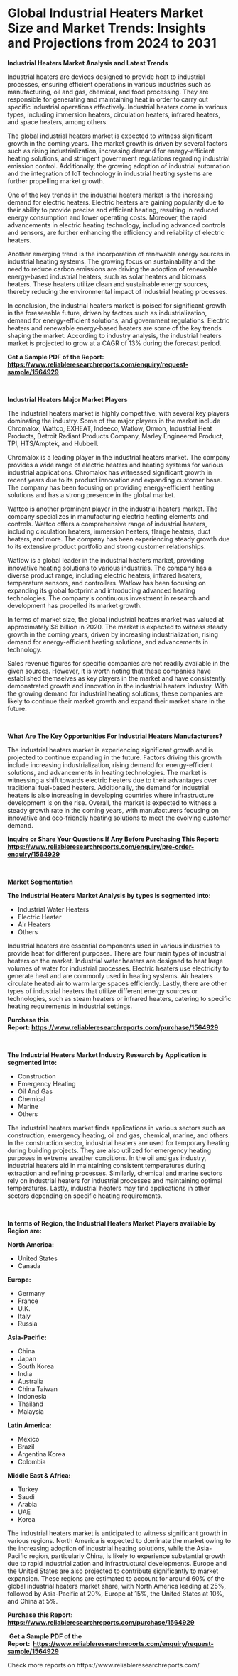 <p><h1>Global Industrial Heaters Market Size and Market Trends: Insights and Projections from 2024 to 2031</h1></p><p><strong>Industrial Heaters Market Analysis and Latest Trends</strong></p>
<p><p>Industrial heaters are devices designed to provide heat to industrial processes, ensuring efficient operations in various industries such as manufacturing, oil and gas, chemical, and food processing. They are responsible for generating and maintaining heat in order to carry out specific industrial operations effectively. Industrial heaters come in various types, including immersion heaters, circulation heaters, infrared heaters, and space heaters, among others.</p><p>The global industrial heaters market is expected to witness significant growth in the coming years. The market growth is driven by several factors such as rising industrialization, increasing demand for energy-efficient heating solutions, and stringent government regulations regarding industrial emission control. Additionally, the growing adoption of industrial automation and the integration of IoT technology in industrial heating systems are further propelling market growth.</p><p>One of the key trends in the industrial heaters market is the increasing demand for electric heaters. Electric heaters are gaining popularity due to their ability to provide precise and efficient heating, resulting in reduced energy consumption and lower operating costs. Moreover, the rapid advancements in electric heating technology, including advanced controls and sensors, are further enhancing the efficiency and reliability of electric heaters.</p><p>Another emerging trend is the incorporation of renewable energy sources in industrial heating systems. The growing focus on sustainability and the need to reduce carbon emissions are driving the adoption of renewable energy-based industrial heaters, such as solar heaters and biomass heaters. These heaters utilize clean and sustainable energy sources, thereby reducing the environmental impact of industrial heating processes.</p><p>In conclusion, the industrial heaters market is poised for significant growth in the foreseeable future, driven by factors such as industrialization, demand for energy-efficient solutions, and government regulations. Electric heaters and renewable energy-based heaters are some of the key trends shaping the market. According to industry analysis, the industrial heaters market is projected to grow at a CAGR of 13% during the forecast period.</p></p>
<p><strong>Get a Sample PDF of the Report:&nbsp; <a href="https://www.reliableresearchreports.com/enquiry/request-sample/1564929">https://www.reliableresearchreports.com/enquiry/request-sample/1564929</a></strong></p>
<p>&nbsp;</p>
<p><strong>Industrial Heaters Major Market Players</strong></p>
<p><p>The industrial heaters market is highly competitive, with several key players dominating the industry. Some of the major players in the market include Chromalox, Wattco, EXHEAT, Indeeco, Watlow, Omron, Industrial Heat Products, Detroit Radiant Products Company, Marley Engineered Product, TPI, HTS/Amptek, and Hubbell.</p><p>Chromalox is a leading player in the industrial heaters market. The company provides a wide range of electric heaters and heating systems for various industrial applications. Chromalox has witnessed significant growth in recent years due to its product innovation and expanding customer base. The company has been focusing on providing energy-efficient heating solutions and has a strong presence in the global market.</p><p>Wattco is another prominent player in the industrial heaters market. The company specializes in manufacturing electric heating elements and controls. Wattco offers a comprehensive range of industrial heaters, including circulation heaters, immersion heaters, flange heaters, duct heaters, and more. The company has been experiencing steady growth due to its extensive product portfolio and strong customer relationships.</p><p>Watlow is a global leader in the industrial heaters market, providing innovative heating solutions to various industries. The company has a diverse product range, including electric heaters, infrared heaters, temperature sensors, and controllers. Watlow has been focusing on expanding its global footprint and introducing advanced heating technologies. The company's continuous investment in research and development has propelled its market growth.</p><p>In terms of market size, the global industrial heaters market was valued at approximately $6 billion in 2020. The market is expected to witness steady growth in the coming years, driven by increasing industrialization, rising demand for energy-efficient heating solutions, and advancements in technology.</p><p>Sales revenue figures for specific companies are not readily available in the given sources. However, it is worth noting that these companies have established themselves as key players in the market and have consistently demonstrated growth and innovation in the industrial heaters industry. With the growing demand for industrial heating solutions, these companies are likely to continue their market growth and expand their market share in the future.</p></p>
<p>&nbsp;</p>
<p><strong>What Are The Key Opportunities For Industrial Heaters Manufacturers?</strong></p>
<p><p>The industrial heaters market is experiencing significant growth and is projected to continue expanding in the future. Factors driving this growth include increasing industrialization, rising demand for energy-efficient solutions, and advancements in heating technologies. The market is witnessing a shift towards electric heaters due to their advantages over traditional fuel-based heaters. Additionally, the demand for industrial heaters is also increasing in developing countries where infrastructure development is on the rise. Overall, the market is expected to witness a steady growth rate in the coming years, with manufacturers focusing on innovative and eco-friendly heating solutions to meet the evolving customer demand.</p></p>
<p><strong>Inquire or Share Your Questions If Any Before Purchasing This Report: <a href="https://www.reliableresearchreports.com/enquiry/pre-order-enquiry/1564929">https://www.reliableresearchreports.com/enquiry/pre-order-enquiry/1564929</a></strong></p>
<p>&nbsp;</p>
<p><strong>Market Segmentation</strong></p>
<p><strong>The Industrial Heaters Market Analysis by types is segmented into:</strong></p>
<p><ul><li>Industrial Water Heaters</li><li>Electric Heater</li><li>Air Heaters</li><li>Others</li></ul></p>
<p><p>Industrial heaters are essential components used in various industries to provide heat for different purposes. There are four main types of industrial heaters on the market. Industrial water heaters are designed to heat large volumes of water for industrial processes. Electric heaters use electricity to generate heat and are commonly used in heating systems. Air heaters circulate heated air to warm large spaces efficiently. Lastly, there are other types of industrial heaters that utilize different energy sources or technologies, such as steam heaters or infrared heaters, catering to specific heating requirements in industrial settings.</p></p>
<p><strong>Purchase this Report:&nbsp;<a href="https://www.reliableresearchreports.com/purchase/1564929">https://www.reliableresearchreports.com/purchase/1564929</a></strong></p>
<p>&nbsp;</p>
<p><strong>The Industrial Heaters Market Industry Research by Application is segmented into:</strong></p>
<p><ul><li>Construction</li><li>Emergency Heating</li><li>Oil And Gas</li><li>Chemical</li><li>Marine</li><li>Others</li></ul></p>
<p><p>The industrial heaters market finds applications in various sectors such as construction, emergency heating, oil and gas, chemical, marine, and others. In the construction sector, industrial heaters are used for temporary heating during building projects. They are also utilized for emergency heating purposes in extreme weather conditions. In the oil and gas industry, industrial heaters aid in maintaining consistent temperatures during extraction and refining processes. Similarly, chemical and marine sectors rely on industrial heaters for industrial processes and maintaining optimal temperatures. Lastly, industrial heaters may find applications in other sectors depending on specific heating requirements.</p></p>
<p>&nbsp;</p>
<p><strong>In terms of Region, the Industrial Heaters Market Players available by Region are:</strong></p>
<p>
    <p> <strong> North America: </strong>
        <ul>
            <li>United States</li>
            <li>Canada</li>
        </ul>
        </p> 
    <p> <strong> Europe: </strong>
        <ul>
            <li>Germany</li>
            <li>France</li>
            <li>U.K.</li>
            <li>Italy</li>
            <li>Russia</li>
        </ul>
        </p> 
    <p> <strong> Asia-Pacific: </strong>
        <ul>
            <li>China</li>
            <li>Japan</li>
            <li>South Korea</li>
            <li>India</li>
            <li>Australia</li>
            <li>China Taiwan</li>
            <li>Indonesia</li>
            <li>Thailand</li>
            <li>Malaysia</li>
        </ul>
        </p> 
    <p> <strong> Latin America: </strong>
        <ul>
            <li>Mexico</li>
            <li>Brazil</li>
            <li>Argentina Korea</li>
            <li>Colombia</li>
        </ul>
        </p> 
    <p> <strong> Middle East & Africa: </strong>
        <ul>
            <li>Turkey</li>
            <li>Saudi</li>
            <li>Arabia</li>
            <li>UAE</li>
            <li>Korea</li>
        </ul>
    </p>
    </p>
<p><p>The industrial heaters market is anticipated to witness significant growth in various regions. North America is expected to dominate the market owing to the increasing adoption of industrial heating solutions, while the Asia-Pacific region, particularly China, is likely to experience substantial growth due to rapid industrialization and infrastructural developments. Europe and the United States are also projected to contribute significantly to market expansion. These regions are estimated to account for around 60% of the global industrial heaters market share, with North America leading at 25%, followed by Asia-Pacific at 20%, Europe at 15%, the United States at 10%, and China at 5%.</p></p>
<p><strong>Purchase this Report: <a href="https://www.reliableresearchreports.com/purchase/1564929">https://www.reliableresearchreports.com/purchase/1564929</a></strong></p>
<p>&nbsp;<strong>Get a Sample PDF of the Report:&nbsp;&nbsp;<a href="https://www.reliableresearchreports.com/enquiry/request-sample/1564929">https://www.reliableresearchreports.com/enquiry/request-sample/1564929</a></strong></p>
<p><strong></strong></p>
<p>Check more reports on https://www.reliableresearchreports.com/</p>